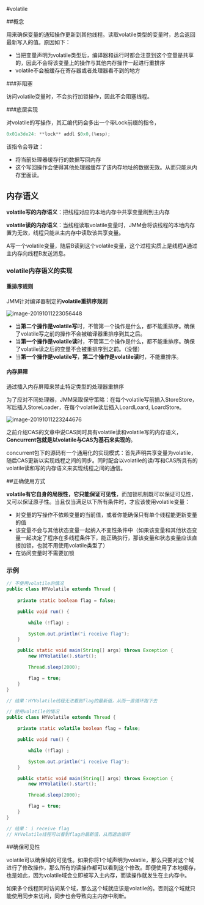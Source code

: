 #volatile



##概念

用来确保变量的通知操作更新到其他线程。读取volatile类型的变量时，总会返回最新写入的值。原因如下：

- 当把变量声明为volatile类型后，编译器和运行时都会注意到这个变量是共享的，因此不会将该变量上的操作与其他内存操作一起进行重排序
- volatile不会被缓存在寄存器或者处理器看不到的地方



###非阻塞

访问volatile变量时，不会执行加锁操作，因此不会阻塞线程。



###底层实现

对volatile的写操作，其汇编代码会多出一个带Lock前缀的指令，

```java
0x01a3de24: **lock** addl $0x0,(%esp);
```

该指令会导致：

- 将当前处理器缓存行的数据写回内存
- 这个写回操作会使得其他处理器缓存了该内存地址的数据无效。从而只能从内存里面读。



## 内存语义

**volatile写的内存语义**：把线程对应的本地内存中共享变量刷到主内存

**volatile读的内存语义**：当线程读取volatile变量时，JMM会将该线程的本地内存置为无效，线程只能从主内存中读取该共享变量。

A写一个volatile变量，随后B读到这个volatile变量，这个过程实质上是线程A通过主内存向线程B发送消息。



### volatile内存语义的实现

#### 重排序规则

JMM针对编译器制定的**volatile重排序规则**

![image-20191011223056448](https://tva1.sinaimg.cn/large/006y8mN6gy1g7umt2fqxkj313q0bogpj.jpg)

- 当**第二个操作是volatile写**时，不管第一个操作是什么，都不能重排序。确保了volatile写之前的操作不会被编译器重排序到其之后。
- 当**第一个操作是volatile读**时，不管第二个操作是什么，都不能重排序。确保了volatile读之后的变量不会被重排序到之前。（没懂）
- 当**第一个操作是volatile写**，**第二个操作是volatile读**时，不能重排序。



#### 内存屏障

通过插入内存屏障来禁止特定类型的处理器重排序

为了应对不同处理器，JMM采取保守策略：在每个volatile写前插入StoreStore，写后插入StoreLoader，在每个volatile读后插入LoardLoard, LoardStore。

![image-20191011223244676](https://tva1.sinaimg.cn/large/006y8mN6gy1g7umuw1jz2j313u0f8n8n.jpg)

之前介绍CAS的文章中说CAS同时具有volatile读和volatile写的内存语义，**Concurrent包就是以volatile与CAS为基石来实现的**。



concurrent包下的源码有一个通用化的实现模式：首先声明共享变量为volatile，
随后CAS更新以实现线程之间的同步。同时配合以volatile的读/写和CAS所具有的volatile读和写的内存语义来实现线程之间的通信。





##正确使用方式

**volatile有它自身的局限性，它只能保证可见性**，而加锁机制既可以保证可见性，又可以保证原子性。当且仅当满足以下所有条件时，才应该使用volatile变量：

- 对变量的写操作不依赖变量的当前值，或者你能确保只有单个线程能更新变量的值
- 该变量不会与其他状态变量一起纳入不变性条件中（如果该变量和其他状态变量一起决定了程序在多线程条件下，能正确执行，那该变量和状态变量应该直接加锁，也就不用使用volatile类型了）
- 在访问变量时不需要加锁



### 示例

```java
// 不使用volatile的情况
public class HYVolatile extends Thread {
    
    private static boolean flag = false;

    public void run() {

        while (!flag) ;

        System.out.println("i receive flag");
    }

    public static void main(String[] args) throws Exception {
        new HYVolatile().start();

        Thread.sleep(2000);

        flag = true;
    }
}

// 结果：HYVolatile线程无法看到flag的最新值，从而一直循环跑下去
```



```java
// 使用volatile的情况
public class HYVolatile extends Thread {

    private static volatile boolean flag = false;

    public void run() {

        while (!flag) ;

        System.out.println("i receive flag");
    }

    public static void main(String[] args) throws Exception {
        new HYVolatile().start();

        Thread.sleep(2000);

        flag = true;
    }
}

// 结果： i receive flag
// HYVolatile线程可以看到flag的最新值，从而退出循环
```







##确保可见性

volatile可以确保域的可见性。如果你将1个域声明为volatile，那么只要对这个域进行了修改操作，那么所有的读操作都可以看到这个修改。即便使用了本地缓存，也是如此，因为volatile域会立即被写入主内存，而读操作就发生在主内存中。

如果多个线程同时访问某个域，那么这个域就应该是volatile的。否则这个域就只能使用同步来访问，同步也会导致向主内存中刷新。






